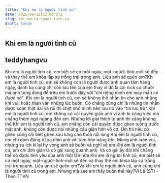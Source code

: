 ```yaml
---
title: "Khi em là người tình cũ"
date: 2025-06-12T12:03:57Z
slug: khi-em-la-nguoi-tinh-cu
draft: false
---
```


## Khi em là người tình cũ

## teddyhangvu

Khi em là người tình cũ, em biết sẽ có một ngày, một-người-tình-mới sẽ đến và thay thế em khỏa lấp sự trống trải trong anh. Liệu anh sẽ quên em?Khi em là người tình cũ, em sẽ không còn là người được anh quan tâm hàng ngày, danh bạ cũng chỉ còn lưu tên của em thay vì đó là cái nick củ chuối mà anh từng dùng để trêu em trước đây với "chỉ riêng mình em may mắn có được nó".
Khi em là người tình cũ, em sẽ không thể nhắn tin cho anh những khi vui, hoặc than vãn những lúc buồn. Có chăng cũng chỉ là những tin nhắn được soạn thật dài và rồi thì chợt nhớ mình nên lưu nó vào "tin lưu trữ".Khi em là người tình cũ, em không có cái quyền giận anh vì anh lo công việc mà chẳng thèm ngó ngàng đến em. Những lời giải thích từ anh thì càng không thể.Khi em là người tình cũ, em chẳng còn cái quyền được ghen tuông trước mặt anh, không còn được nói những câu giận hờn vô cớ. Ừm thì nếu có ghen cũng chỉ biết ghen sau lưng cho thỏa nỗi lòng.Khi em là người tình cũ, em chỉ dám đứng từ xa nhìn anh với tâm hồn nặng trĩu. Mong anh luôn vui, nhưng sự ích kỉ lại hy vọng anh sẽ buồn và nghĩ về em.Khi em là người tình cũ, em chỉ đơn giản là cô gái xung quanh anh. Và cô gái ấy đôi khi chẳng thể có được tình yêu của anh một lần nữa.Khi em là người tình cũ, em biết sẽ có một ngày, một-người-tình-mới sẽ đến và thay thế em khỏa lấp sự trống trải trong anh. Liệu anh sẽ quên em?Và khi em là người tình cũ, anh cũng chỉ là người tình cũ trong em. Nhưng mà sao em thấy buồn thế này?Vi Lê (ST) - Theo TTVN